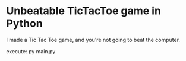 # Unbeatable TicTacToe game in Python
I made a Tic Tac Toe game, and you're not going to beat the computer.

execute: py main.py
